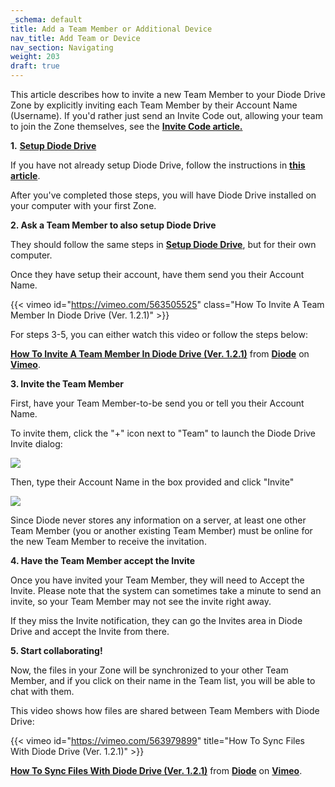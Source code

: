 ```yaml
---
_schema: default
title: Add a Team Member or Additional Device
nav_title: Add Team or Device
nav_section: Navigating
weight: 203
draft: true
---
```

This article describes how to invite a new Team Member to your Diode Drive Zone by explicitly inviting each Team Member by their Account Name (Username). If you'd rather just send an Invite Code out, allowing your team to join the Zone themselves, see the <a href="https://app.docs.diode.io/docs/" target="_blank" rel="noopener"><strong>Invite Code article.</strong></a>

**1\.** <a href="https://app.docs.diode.io/docs/" target="_blank" rel="noopener"><strong>Setup Diode Drive</strong></a>

If you have not already setup Diode Drive, follow the instructions in <a href="https://app.docs.diode.io/docs/" target="_blank" rel="noopener"><strong>this article</strong></a>.

After you've completed those steps, you will have Diode Drive installed on your computer with your first Zone.

**2\. Ask a Team Member to also setup Diode Drive**

They should follow the same steps in <a href="https://app.docs.diode.io/docs/" target="_blank" rel="noopener"><strong>Setup Diode Drive</strong></a>, but for their own computer.

Once they have setup their account, have them send you their Account Name.

{{< vimeo id="https://vimeo.com/563505525" class="How To Invite A Team Member In Diode Drive (Ver. 1.2.1)" >}}

For steps 3-5, you can either watch this video or follow the steps below:

[**How To Invite A Team Member In Diode Drive (Ver. 1.2.1)**](https://vimeo.com/562684103) from [**Diode**](https://vimeo.com/diodechain) on [**Vimeo**](https://vimeo.com/).

**3\. Invite the Team Member**

First, have your Team Member-to-be send you or tell you their Account Name.

To invite them, click the "+" icon next to "Team" to launch the Diode Drive Invite dialog:

![](/uploads/image-51.png)

Then, type their Account Name in the box provided and click "Invite"

![](/uploads/image-52.png)

Since Diode never stores any information on a server, at least one other Team Member (you or another existing Team Member) must be online for the new Team Member to receive the invitation.

**4\. Have the Team Member accept the Invite**

Once you have invited your Team Member, they will need to Accept the Invite. Please note that the system can sometimes take a minute to send an invite, so your Team Member may not see the invite right away.

If they miss the Invite notification, they can go the Invites area in Diode Drive and accept the Invite from there.

**5\. Start collaborating!**

Now, the files in your Zone will be synchronized to your other Team Member, and if you click on their name in the Team list, you will be able to chat with them.

This video shows how files are shared between Team Members with Diode Drive:

{{< vimeo id="https://vimeo.com/563979899" title="How To Sync Files With Diode Drive (Ver. 1.2.1)" >}}

[**How To Sync Files With Diode Drive (Ver. 1.2.1)**](https://vimeo.com/562684103) from [**Diode**](https://vimeo.com/diodechain) on [**Vimeo**](https://vimeo.com/).

&nbsp;